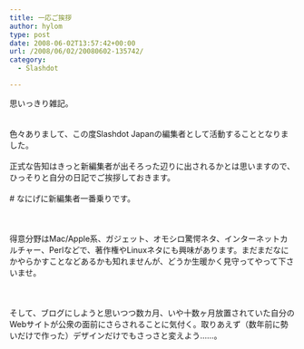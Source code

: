 ```yaml
---
title: 一応ご挨拶
author: hylom
type: post
date: 2008-06-02T13:57:42+00:00
url: /2008/06/02/20080602-135742/
category:
  - Slashdot

---
```

思いっきり雑記。  
</br>   
色々ありまして、この度Slashdot Japanの編集者として活動することとなりました。</br>   
正式な告知はきっと新編集者が出そろった辺りに出されるかとは思いますので、ひっそりと自分の日記でご挨拶しておきます。</br>   
\# なにげに新編集者一番乗りです。</br>  
</br>   
得意分野はMac/Apple系、ガジェット、オモシロ驚愕ネタ、インターネットカルチャー、Perlなどで、著作権やLinuxネタにも興味があります。まだまだなにかやらかすことなどあるかも知れませんが、どうか生暖かく見守ってやって下さいませ。</br>  
</br>   
そして、ブログにしようと思いつつ数カ月、いや十数ヶ月放置されていた自分のWebサイトが公衆の面前にさらされることに気付く。取りあえず（数年前に勢いだけで作った）デザインだけでもさっさと変えよう……。</br>  
</br>  
</br>
